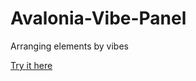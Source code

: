 # Avalonia-Vibe-Panel
Arranging elements by vibes

[Try it here](https://ShadowMarker789.github.io/Avalonia-Vibe-Panel)

